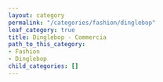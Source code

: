 ```yaml
---
layout: category
permalink: "/categories/fashion/dinglebop"
leaf_category: true
title: Dinglebop - Commercia
path_to_this_category:
- Fashion
- Dinglebop
child_categories: []
---
```

